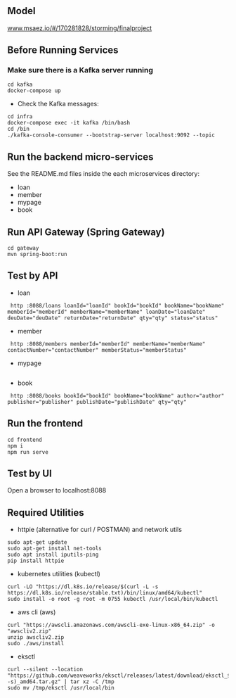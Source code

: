 # 

## Model
www.msaez.io/#/170281828/storming/finalproject

## Before Running Services
### Make sure there is a Kafka server running
```
cd kafka
docker-compose up
```
- Check the Kafka messages:
```
cd infra
docker-compose exec -it kafka /bin/bash
cd /bin
./kafka-console-consumer --bootstrap-server localhost:9092 --topic
```

## Run the backend micro-services
See the README.md files inside the each microservices directory:

- loan
- member
- mypage
- book


## Run API Gateway (Spring Gateway)
```
cd gateway
mvn spring-boot:run
```

## Test by API
- loan
```
 http :8088/loans loanId="loanId" bookId="bookId" bookName="bookName" memberId="memberId" memberName="memberName" loanDate="loanDate" deuDate="deuDate" returnDate="returnDate" qty="qty" status="status" 
```
- member
```
 http :8088/members memberId="memberId" memberName="memberName" contactNumber="contactNumber" memberStatus="memberStatus" 
```
- mypage
```
```
- book
```
 http :8088/books bookId="bookId" bookName="bookName" author="author" publisher="publisher" publishDate="publishDate" qty="qty" 
```


## Run the frontend
```
cd frontend
npm i
npm run serve
```

## Test by UI
Open a browser to localhost:8088

## Required Utilities

- httpie (alternative for curl / POSTMAN) and network utils
```
sudo apt-get update
sudo apt-get install net-tools
sudo apt install iputils-ping
pip install httpie
```

- kubernetes utilities (kubectl)
```
curl -LO "https://dl.k8s.io/release/$(curl -L -s https://dl.k8s.io/release/stable.txt)/bin/linux/amd64/kubectl"
sudo install -o root -g root -m 0755 kubectl /usr/local/bin/kubectl
```

- aws cli (aws)
```
curl "https://awscli.amazonaws.com/awscli-exe-linux-x86_64.zip" -o "awscliv2.zip"
unzip awscliv2.zip
sudo ./aws/install
```

- eksctl 
```
curl --silent --location "https://github.com/weaveworks/eksctl/releases/latest/download/eksctl_$(uname -s)_amd64.tar.gz" | tar xz -C /tmp
sudo mv /tmp/eksctl /usr/local/bin
```

